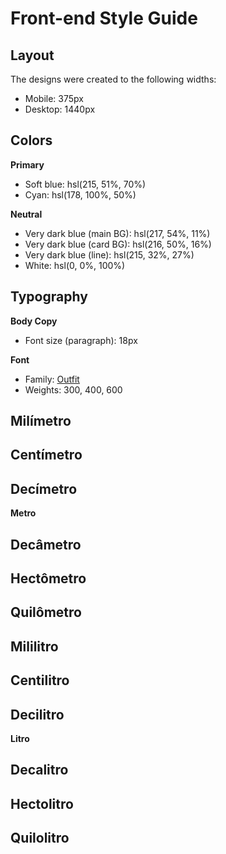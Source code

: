 # Front-end Style Guide

## Layout

The designs were created to the following widths:

- Mobile: 375px
- Desktop: 1440px

## Colors

**Primary**

- Soft blue: hsl(215, 51%, 70%)
- Cyan: hsl(178, 100%, 50%)

**Neutral**

- Very dark blue (main BG): hsl(217, 54%, 11%)
- Very dark blue (card BG): hsl(216, 50%, 16%)
- Very dark blue (line): hsl(215, 32%, 27%)
- White: hsl(0, 0%, 100%)

## Typography

**Body Copy**

- Font size (paragraph): 18px

**Font**

- Family: [Outfit](https://fonts.google.com/specimen/Outfit)
- Weights: 300, 400, 600


## Milímetro
## Centímetro
## Decímetro
**Metro**
## Decâmetro
## Hectômetro
## Quilômetro

## Mililitro
## Centilitro
## Decilitro
**Litro**
## Decalitro
## Hectolitro
## Quilolitro
